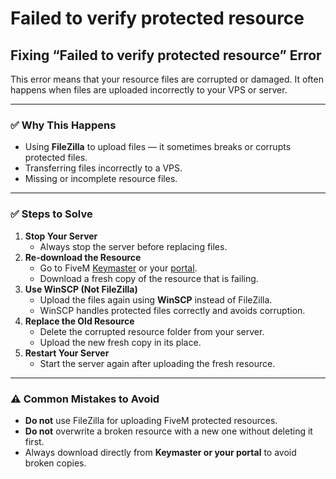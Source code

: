 # Failed to verify protected resource

## Fixing “Failed to verify protected resource” Error

This error means that your resource files are corrupted or damaged. It often happens when files are uploaded incorrectly to your VPS or server.

***

### ✅ Why This Happens

* Using **FileZilla** to upload files — it sometimes breaks or corrupts protected files.
* Transferring files incorrectly to a VPS.
* Missing or incomplete resource files.

***

### ✅ Steps to Solve

1. **Stop Your Server**
   * Always stop the server before replacing files.
2. **Re-download the Resource**
   * Go to FiveM [Keymaster](https://keymaster.fivem.net/login?return_url=/) or your [portal](https://portal.cfx.re/).
   * Download a fresh copy of the resource that is failing.
3. **Use WinSCP (Not FileZilla)**
   * Upload the files again using **WinSCP** instead of FileZilla.
   * WinSCP handles protected files correctly and avoids corruption.
4. **Replace the Old Resource**
   * Delete the corrupted resource folder from your server.
   * Upload the new fresh copy in its place.
5. **Restart Your Server**
   * Start the server again after uploading the fresh resource.

***

### ⚠️ Common Mistakes to Avoid

* **Do not** use FileZilla for uploading FiveM protected resources.
* **Do not** overwrite a broken resource with a new one without deleting it first.
* Always download directly from **Keymaster or your portal** to avoid broken copies.
